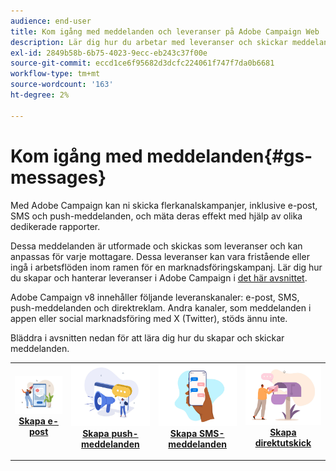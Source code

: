 ```yaml
---
audience: end-user
title: Kom igång med meddelanden och leveranser på Adobe Campaign Web
description: Lär dig hur du arbetar med leveranser och skickar meddelanden med Campaign Web
exl-id: 2849b58b-6b75-4023-9ecc-eb243c37f00e
source-git-commit: eccd1ce6f95682d3dcfc224061f747f7da0b6681
workflow-type: tm+mt
source-wordcount: '163'
ht-degree: 2%

---
```



# Kom igång med meddelanden{#gs-messages}

Med Adobe Campaign kan ni skicka flerkanalskampanjer, inklusive e-post, SMS och push-meddelanden, och mäta deras effekt med hjälp av olika dedikerade rapporter.

Dessa meddelanden är utformade och skickas som leveranser och kan anpassas för varje mottagare. Dessa leveranser kan vara fristående eller ingå i arbetsflöden inom ramen för en marknadsföringskampanj. Lär dig hur du skapar och hanterar leveranser i Adobe Campaign i [det här avsnittet](gs-deliveries.md).

Adobe Campaign v8 innehåller följande leveranskanaler: e-post, SMS, push-meddelanden och direktreklam. Andra kanaler, som meddelanden i appen eller social marknadsföring med X (Twitter), stöds ännu inte.

Bläddra i avsnitten nedan för att lära dig hur du skapar och skickar meddelanden.

<table style="table-layout:fixed">
    <tr style="border: 0;">
    <td align="center">
    <a href="../email/create-email.md">
    <img alt="Skapa e-postavsnitt" src="assets/do-not-localize/email.jpg">
    </a>
    <div><a href="../email/create-email.md"><strong>Skapa e-post</strong>
    </div>
    <p>
    </td>
    <td align="center">
    <a href="../push/create-push.md">
      <img alt="Skapa avsnitt för push-meddelanden" src="assets/do-not-localize/push.jpg">
    </a>
    <div>
    <a href="../push/gs-push.md"><strong>Skapa push-meddelanden</strong></a>
    </div>
    <p>
    </td>
    <td align="center">
    <a href="../sms/create-sms.md">
      <img alt="Skapa SMS-meddelandeavsnitt" src="assets/do-not-localize/sms.jpg">
    </a>
    </div>
    <div>
    <a href="../sms/create-sms.md"><strong>Skapa SMS-meddelanden</strong></a>
    </div>
    <p>
    </td>
    <td align="center">
    <a href="../direct-mail/gs-direct-mail.md">
      <img alt="Skapa avsnitt för direktutskick" src="assets/do-not-localize/direct-mail.jpg">
    </a>
    <div>
    <a href="../direct-mail/gs-direct-mail.md"><strong>Skapa direktutskick</strong></a>
    </div>
    <p>
    </td>
    </tr>
</table>
